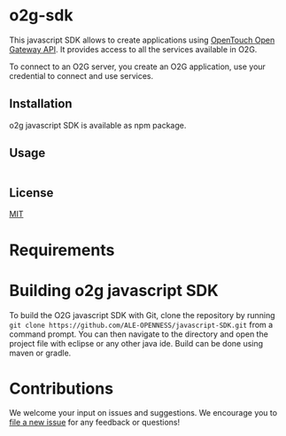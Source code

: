 # o2g-sdk

This javascript SDK allows to create applications using [OpenTouch Open Gateway API](https://api.dspp.al-enterprise.com/omnipcx-open-gateway-02g/).
It provides access to all the services available in O2G.

To connect to an O2G server, you create an O2G application, use your credential to connect and use services.

## Installation
o2g javascript SDK is available as npm package.

## Usage
```java
```

## License
[MIT](https://choosealicense.com/licenses/mit/)

# Requirements

# Building o2g javascript SDK
To build the O2G javascript SDK with Git, clone the repository by running `git clone https://github.com/ALE-OPENNESS/javascript-SDK.git` from a command prompt. You can then navigate to the directory and open the project file with eclipse or any other java ide. Build can be done using maven or gradle.

# Contributions
We welcome your input on issues and suggestions. We encourage you to [file a new issue](https://github.com/ALE-OPENNESS/javascript-SDK/issues/new) for any feedback or questions!

